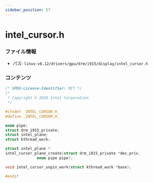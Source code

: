 ```yaml
---
sidebar_position: 57
---
```

# intel_cursor.h

### ファイル情報

- パス: `linux-v6.12/drivers/gpu/drm/i915/display/intel_cursor.h`

### コンテンツ

```h
/* SPDX-License-Identifier: MIT */
/*
 * Copyright © 2020 Intel Corporation
 */

#ifndef _INTEL_CURSOR_H_
#define _INTEL_CURSOR_H_

enum pipe;
struct drm_i915_private;
struct intel_plane;
struct kthread_work;

struct intel_plane *
intel_cursor_plane_create(struct drm_i915_private *dev_priv,
			  enum pipe pipe);

void intel_cursor_unpin_work(struct kthread_work *base);

#endif

```
